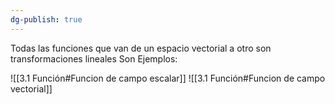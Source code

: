 ```yaml
---
dg-publish: true
---
```

Todas las funciones que van de un espacio vectorial a otro son transformaciones lineales
Son Ejemplos: 

![[3.1 Función#Funcion de campo escalar]]
![[3.1 Función#Funcion de campo vectorial]]

